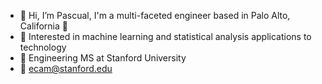 - 👋 Hi, I’m Pascual, I'm a multi-faceted engineer based in Palo Alto, California 🌁
- 👀 Interested in machine learning and statistical analysis applications to technology
- 🌲 Engineering MS at Stanford University
- 📩 ecam@stanford.edu

<!---
pascualcam/pascualcam is a ✨ special ✨ repository because its `README.md` (this file) appears on your GitHub profile.
You can click the Preview link to take a look at your changes.
--->
